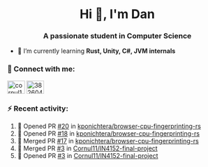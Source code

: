 <h1 align="center">Hi 👋, I'm Dan</h1>
<h3 align="center">A passionate student in Computer Science</h3>

- 🌱 I’m currently learning **Rust, Unity, C#, JVM internals**

### :rocket: Connect with me:</h3>
<p align="left">
<a href="https://linkedin.com/in/cornul11" target="blank"><img align="center" src="https://raw.githubusercontent.com/rahuldkjain/github-profile-readme-generator/master/src/images/icons/Social/linked-in-alt.svg" alt="cornul11" height="30" width="40" /></a>
<a href="https://stackoverflow.com/users/3826046" target="blank"><img align="center" src="https://raw.githubusercontent.com/rahuldkjain/github-profile-readme-generator/master/src/images/icons/Social/stack-overflow.svg" alt="3826046" height="30" width="40" /></a>
</p>

### :zap: Recent activity:
<!--START_SECTION:activity-->
1. 💪 Opened PR [#20](https://github.com/kponichtera/browser-cpu-fingerprinting-rs/pull/20) in [kponichtera/browser-cpu-fingerprinting-rs](https://github.com/kponichtera/browser-cpu-fingerprinting-rs)
2. 💪 Opened PR [#18](https://github.com/kponichtera/browser-cpu-fingerprinting-rs/pull/18) in [kponichtera/browser-cpu-fingerprinting-rs](https://github.com/kponichtera/browser-cpu-fingerprinting-rs)
3. 🎉 Merged PR [#17](https://github.com/kponichtera/browser-cpu-fingerprinting-rs/pull/17) in [kponichtera/browser-cpu-fingerprinting-rs](https://github.com/kponichtera/browser-cpu-fingerprinting-rs)
4. 🎉 Merged PR [#3](https://github.com/Cornul11/IN4152-final-project/pull/3) in [Cornul11/IN4152-final-project](https://github.com/Cornul11/IN4152-final-project)
5. 💪 Opened PR [#3](https://github.com/Cornul11/IN4152-final-project/pull/3) in [Cornul11/IN4152-final-project](https://github.com/Cornul11/IN4152-final-project)
<!--END_SECTION:activity-->
